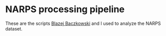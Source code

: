 # NARPS processing pipeline

These are the scripts [Blazej Baczkowski](https://github.com/BmBaczkowski/) and I used to analyze the NARPS dataset.
